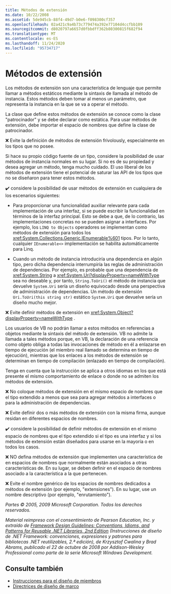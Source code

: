 ```yaml
---
title: Métodos de extensión
ms.date: 10/22/2008
ms.assetid: 5de945cb-88f4-49d7-b0e6-f098300cf357
ms.openlocfilehash: 02a421c9a4b73c779474a392e77104d4ccfbb109
ms.sourcegitcommit: d8020797a6657d0fbbdff362b80300815f682f94
ms.translationtype: MT
ms.contentlocale: es-ES
ms.lasthandoff: 11/24/2020
ms.locfileid: "95734717"
---
```

# <a name="extension-methods"></a>Métodos de extensión

Los métodos de extensión son una característica de lenguaje que permite llamar a métodos estáticos mediante la sintaxis de llamada al método de instancia. Estos métodos deben tomar al menos un parámetro, que representa la instancia en la que se va a operar el método.

 La clase que define estos métodos de extensión se conoce como la clase "patrocinador" y se debe declarar como estática. Para usar métodos de extensión, debe importar el espacio de nombres que define la clase de patrocinador.

 ❌ Evite la definición de métodos de extensión frivolously, especialmente en los tipos que no posee.

 Si hace su propio código fuente de un tipo, considere la posibilidad de usar métodos de instancia normales en su lugar. Si no es de su propiedad y desea agregar un método, tenga mucho cuidado. El uso liberal de los métodos de extensión tiene el potencial de saturar las API de los tipos que no se diseñaron para tener estos métodos.

 ✔️ considere la posibilidad de usar métodos de extensión en cualquiera de los escenarios siguientes:

- Para proporcionar una funcionalidad auxiliar relevante para cada implementación de una interfaz, si se puede escribir la funcionalidad en términos de la interfaz principal. Esto se debe a que, de lo contrario, las implementaciones concretas no se pueden asignar a interfaces. Por ejemplo, los `LINQ to Objects` operadores se implementan como métodos de extensión para todos los <xref:System.Collections.Generic.IEnumerable%601> tipos. Por lo tanto, cualquier `IEnumerable<>` implementación se habilita automáticamente para Linq.

- Cuando un método de instancia introduciría una dependencia en algún tipo, pero dicha dependencia interrumpiría las reglas de administración de dependencias. Por ejemplo, es probable que una dependencia de <xref:System.String> a <xref:System.Uri?displayProperty=nameWithType> sea no deseable y, por tanto, `String.ToUri()` el método de instancia que devuelve `System.Uri` sería un diseño equivocado desde una perspectiva de administración de dependencias. Un método de extensión `Uri.ToUri(this string str)` estático `System.Uri` que devuelve sería un diseño mucho mejor.

 ❌ Evite definir métodos de extensión en <xref:System.Object?displayProperty=nameWithType> .

 Los usuarios de VB no podrán llamar a estos métodos en referencias a objetos mediante la sintaxis del método de extensión. VB no admite la llamada a tales métodos porque, en VB, la declaración de una referencia como objeto obliga a todas las invocaciones de método en él a enlazarse en tiempo de ejecución (el miembro real llamado se determina en tiempo de ejecución), mientras que los enlaces a los métodos de extensión se determinan en tiempo de compilación (enlazado en tiempo de compilación).

 Tenga en cuenta que la instrucción se aplica a otros idiomas en los que está presente el mismo comportamiento de enlace o donde no se admiten los métodos de extensión.

 ❌ No coloque métodos de extensión en el mismo espacio de nombres que el tipo extendido a menos que sea para agregar métodos a interfaces o para la administración de dependencias.

 ❌ Evite definir dos o más métodos de extensión con la misma firma, aunque residan en diferentes espacios de nombres.

 ✔️ considere la posibilidad de definir métodos de extensión en el mismo espacio de nombres que el tipo extendido si el tipo es una interfaz y si los métodos de extensión están diseñados para usarse en la mayoría o en todos los casos.

 ❌ NO defina métodos de extensión que implementen una característica de en espacios de nombres que normalmente están asociados a otras características de. En su lugar, se deben definir en el espacio de nombres asociado a la característica a la que pertenecen.

 ❌ Evite el nombre genérico de los espacios de nombres dedicados a métodos de extensión (por ejemplo, "extensiones"). En su lugar, use un nombre descriptivo (por ejemplo, "enrutamiento").

 *Partes &copy; 2005, 2009 Microsoft Corporation. Todos los derechos reservados.*

 *Material reimpreso con el consentimiento de Pearson Education, Inc. y extraído de [Framework Design Guidelines: Conventions, Idioms, and Patterns for Reusable .NET Libraries, 2nd Edition](https://www.informit.com/store/framework-design-guidelines-conventions-idioms-and-9780321545619) (Instrucciones de diseño de .NET Framework: convenciones, expresiones y patrones para bibliotecas .NET reutilizables, 2.ª edición), de Krzysztof Cwalina y Brad Abrams, publicado el 22 de octubre de 2008 por Addison-Wesley Professional como parte de la serie Microsoft Windows Development.*

## <a name="see-also"></a>Consulte también

- [Instrucciones para el diseño de miembros](member.md)
- [Directrices de diseño de marco](index.md)
